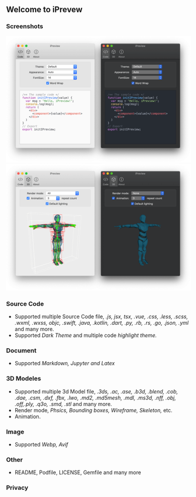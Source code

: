 ## Welcome to iPrevew


### Screenshots
![iPreview-source-code](https://raw.githubusercontent.com/FinderGG/FinderGG.github.io/master/code_setting.png)
![iPreview-sd-modeles](https://raw.githubusercontent.com/FinderGG/FinderGG.github.io/master/3d_setting.png)


### Source Code
- Supported multiple Source Code file, *.js, jsx, tsx, .vue, .css, .less, .scss, .wxml, .wxss, objc, .swift, .java, .kotlin, .dart, .py, .rb, .rs, .go, .json, .yml* and many more.
- Supported *Dark Theme* and multiple code *highlight theme.*

### Document
- Supported *Markdown, Jupyter and Latex*

### 3D Modeles
- Supported multiple 3d Model file, *.3ds, .ac, .ase, .b3d, .blend, .cob, .dae, .csm, .dxf, .fbx, .lwo, .md2, .md5mesh, .mdl, .ms3d, .nff, .obj, .off,.ply, .q3o, .smd, .stl* and many more.
- Render mode, *Phsics, Bounding boxes, Wireframe, Skeleton,* etc.
- Animation.

### Image
- Supported *Webp, Avif*

### Other
- README, Podfile, LICENSE, Gemfile and many more

### Privacy
